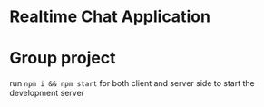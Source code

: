 # Realtime Chat Application
# Group project
 run ```npm i && npm start``` for both client and server side to start the development server



